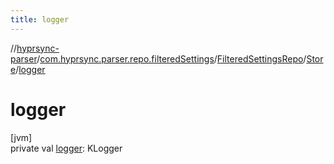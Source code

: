```yaml
---
title: logger
---
```

//[hyprsync-parser](../../../../index.html)/[com.hyprsync.parser.repo.filteredSettings](../../index.html)/[FilteredSettingsRepo](../index.html)/[Store](index.html)/[logger](logger.html)



# logger



[jvm]\
private val [logger](logger.html): KLogger



